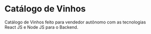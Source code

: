 # Catálogo de Vinhos

Catálogo de Vinhos feito para vendedor autônomo com as tecnologias React JS e Node JS para o Backend.

